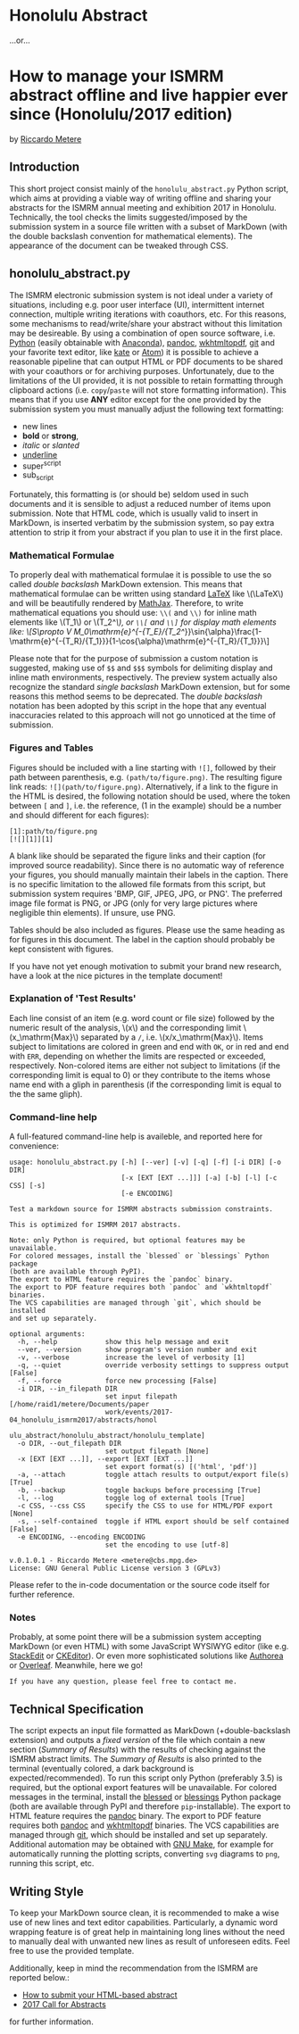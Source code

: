 Honolulu Abstract
=================

...or...

How to manage your ISMRM abstract offline and live happier ever since (Honolulu/2017 edition)
=============================================================================================

by [Riccardo Metere](mailto:metere@cbs.mpg.de)


## Introduction
This short project consist mainly of the `honolulu_abstract.py` Python script, which aims at providing a viable way of writing offline and sharing your abstracts for the ISMRM annual meeting and exhibition 2017 in Honolulu. Technically, the tool checks the limits suggested/imposed by the submission system in a source file written with a subset of MarkDown (with the double backslash convention for mathematical elements). The appearance of the document can be tweaked through CSS.


## honolulu_abstract.py
The ISMRM electronic submission system is not ideal under a variety of situations, including e.g. poor user interface (UI), intermittent internet connection, multiple writing iterations with coauthors, etc.
For this reasons, some mechanisms to read/write/share your abstract without this limitation may be desireable. By using a combination of open source software, i.e. [Python](https://www.python.org) (easily obtainable with [Anaconda](https://www.continuum.io/)), [pandoc](http://pandoc.org), [wkhtmltopdf](http://wkhtmltopdf.org), [git](https://git-scm.com) and your favorite text editor, like [kate](https://kate-editor.org) or [Atom](https://atom.io/)) it is possible to achieve a reasonable pipeline that can output HTML or PDF documents to be shared with your coauthors or for archiving purposes. Unfortunately, due to the limitations of the UI provided, it is not possible to retain formatting through clipboard actions (i.e. `copy`/`paste` will not store formatting information). This means that if you use **ANY** editor except for the one provided by the submission system you must manually adjust the following text formatting:

- new lines
- **bold** or __strong__,
- *italic* or _slanted_
- <u>underline</u>
- super<sup>script</sup>
- sub<sub>script</sub>

Fortunately, this formatting is (or should be) seldom used in such documents and it is sensible to adjust a reduced number of items upon submission. Note that HTML code, which is usually valid to insert in MarkDown, is inserted verbatim by the submission system, so pay extra attention to strip it from your abstract if you plan to use it in the first place.


### Mathematical Formulae

To properly deal with mathematical formulae it is possible to use the so called *double backslash* MarkDown extension. This means that mathematical formulae can be written using standard [LaTeX](https://www.latex-project.org/) like \\(\LaTeX\\) and will be beautifully rendered by [MathJax](https://www.mathjax.org/). Therefore, to write mathematical equations you should use: `\\(` and `\\)` for inline math elements like \\(T_1\\) or \\(T_2^*\\), or `\\[` and `\\]` for display math elements like:
\\[S\propto V M_0\mathrm{e}^{-{T_E}/{T_2^*}}\sin{\alpha}\frac{1-\mathrm{e}^{-{T_R}/{T_1}}}{1-\cos{\alpha}\mathrm{e}^{-{T_R}/{T_1}}}\\]

Please note that for the purpose of submission a custom notation is suggested, making use of `$$` and `$$$` symbols for delimiting display and inline math environments, respectively. The preview system actually also recognize the standard *single backslash* MarkDown extension, but for some reasons this method seems to be deprecated. The *double backslash* notation has been adopted by this script in the hope that any eventual inaccuracies related to this approach will not go unnoticed at the time of submission.


### Figures and Tables

Figures should be included with a line starting with `![]`, followed by their path between parenthesis, e.g. `(path/to/figure.png)`. The resulting figure link reads: `![](path/to/figure.png)`.
Alternatively, if a link to the figure in the HTML is desired, the following notation should be used, where the token between `[` and `]`, i.e. the reference, (1 in the example) should be a number and should different for each figures):

    [1]:path/to/figure.png
    [![][1]][1]


A blank like should be separated the figure links and their caption (for improved source readability).
Since there is no automatic way of reference your figures, you should manually maintain their labels in the caption.
There is no specific limitation to the allowed file formats from this script, but submission system requires 'BMP, GIF, JPEG, JPG, or PNG'. The preferred image file format is PNG, or JPG (only for very large pictures where negligible thin elements).
If unsure, use PNG.

Tables should be also included as figures. Please use the same heading as for figures in this document. The label in the caption should probably be kept consistent with figures.

If you have not yet enough motivation to submit your brand new research, have a look at the nice pictures in the template document!


### Explanation of 'Test Results'
Each line consist of an item (e.g. word count or file size) followed by the numeric result of the analysis, \\(x\\) and the corresponding limit \\(x_\mathrm{Max}\\) separated by a `/`, i.e. \\(x/x_\mathrm{Max}\\).
Items subject to limitations are colored in <span class="green">green</span> and end with `OK`, or in <span class="red">red</span> and end with `ERR`, depending on whether the limits are respected or exceeded, respectively. Non-colored items are either not subject to limitations (if the corresponding limit is equal to 0) or they contribute to the items whose name end with a gliph in parenthesis (if the corresponding limit is equal to the the same gliph).


### Command-line help

A full-featured command-line help is availeble, and reported here for convenience:

    usage: honolulu_abstract.py [-h] [--ver] [-v] [-q] [-f] [-i DIR] [-o DIR]
                                [-x [EXT [EXT ...]]] [-a] [-b] [-l] [-c CSS] [-s]
                                [-e ENCODING]
    
    Test a markdown source for ISMRM abstracts submission constraints.
    
    This is optimized for ISMRM 2017 abstracts.
    
    Note: only Python is required, but optional features may be unavailable.
    For colored messages, install the `blessed` or `blessings` Python package
    (both are available through PyPI).
    The export to HTML feature requires the `pandoc` binary.
    The export to PDF feature requires both `pandoc` and `wkhtmltopdf` binaries.
    The VCS capabilities are managed through `git`, which should be installed
    and set up separately.
    
    optional arguments:
      -h, --help            show this help message and exit
      --ver, --version      show program's version number and exit
      -v, --verbose         increase the level of verbosity [1]
      -q, --quiet           override verbosity settings to suppress output [False]
      -f, --force           force new processing [False]
      -i DIR, --in_filepath DIR
                            set input filepath [/home/raid1/metere/Documents/paper
                            work/events/2017-04_honolulu_ismrm2017/abstracts/honol
                            ulu_abstract/honolulu_abstract/honolulu_template]
      -o DIR, --out_filepath DIR
                            set output filepath [None]
      -x [EXT [EXT ...]], --export [EXT [EXT ...]]
                            set export format(s) [('html', 'pdf')]
      -a, --attach          toggle attach results to output/export file(s) [True]
      -b, --backup          toggle backups before processing [True]
      -l, --log             toggle log of external tools [True]
      -c CSS, --css CSS     specify the CSS to use for HTML/PDF export [None]
      -s, --self-contained  toggle if HTML export should be self contained [False]
      -e ENCODING, --encoding ENCODING
                            set the encoding to use [utf-8]
    
    v.0.1.0.1 - Riccardo Metere <metere@cbs.mpg.de>
    License: GNU General Public License version 3 (GPLv3)

Please refer to the in-code documentation or the source code itself for further reference.


### Notes

Probably, at some point there will be a submission system accepting MarkDown (or even HTML) with some JavaScript WYSIWYG editor (like e.g. [StackEdit](https://stackedit.io) or [CKEditor](http://ckeditor.com)). Or even more sophisticated solutions like [Authorea](http://www.authorea.com) or [Overleaf](http://www.overleaf.com). Meanwhile, here we go!

    If you have any question, please feel free to contact me.


## Technical Specification
The script expects an input file formatted as MarkDown (+double-backslash extension) and outputs a *fixed version* of the file which contain a new section (*Summary of Results*) with the results of checking against the ISMRM abstract limits.
The *Summary of Results* is also printed to the terminal (eventually colored, a dark background is expected/recommended).
To run this script only Python (preferably 3.5) is required, but the optional export  features will be unavailable.
For colored messages in the terminal, install the [blessed](https://pypi.python.org/pypi/blessed) or [blessings](https://pypi.python.org/pypi/blessings) Python package (both are available through PyPI and therefore `pip`-installable).
The export to HTML feature requires the [pandoc](http://pandoc.org/installing.html) binary.
The export to PDF feature requires both [pandoc](http://pandoc.org/installing.html) and [wkhtmltopdf](http://wkhtmltopdf.org/downloads.html) binaries.
The VCS capabilities are managed through [git](https://git-scm.com/downloads), which should be installed
and set up separately.
Additional automation may be obtained with [GNU Make](https://www.gnu.org/software/make/), for example for automatically running the plotting scripts, converting `svg` diagrams to `png`, running this script, etc.


## Writing Style
To keep your MarkDown source clean, it is recommended to make a wise use of new lines and text editor capabilities. Particularly, a dynamic word wrapping feature is of great help in maintaining long lines without the need to manually deal with unwanted new lines as result of unforeseen edits. Feel free to use the provided template.

Additionally, keep in mind the recommendation from the ISMRM are reported below.:

- [How to submit your HTML-based abstract](http://www.ismrm.org/2017-annual-meeting-exhibition/2017-call-for-abstracts/how-to-submit-your-html-based-abstract/)
- [2017 Call for Abstracts](http://www.ismrm.org/2017-annual-meeting-exhibition/2017-call-for-abstracts/)

for further information.


